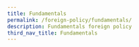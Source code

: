 ```yaml
---
title: Fundamentals
permalink: /foreign-policy/fundamentals/
description: Fundamentals foreign policy
third_nav_title: Fundamentals
---
```

